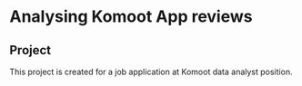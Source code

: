 # Analysing Komoot App reviews

## Project

This project is created for a job application at Komoot data analyst position.
